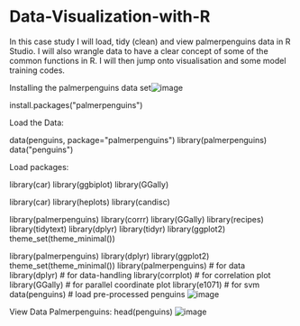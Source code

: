 # Data-Visualization-with-R
In this case study I will load, tidy (clean) and view palmerpenguins data in R Studio. I will also wrangle data to have a clear concept of some of the common functions in R. I will then jump onto visualisation and some model training codes.

Installing the palmerpenguins data set![image](https://github.com/benislam/Data-Visualization-with-R/assets/43390687/2c384c3b-dc95-48e8-b118-7535c10ba294)


install.packages("palmerpenguins")

Load the Data:

data(penguins, package="palmerpenguins")
library(palmerpenguins)
data("penguins")


Load packages:

library(car)
library(ggbiplot)
library(GGally)

library(car)
library(heplots)
library(candisc)


library(palmerpenguins)
library(corrr)
library(GGally)
library(recipes)
library(tidytext)
library(dplyr)
library(tidyr)
library(ggplot2)
theme_set(theme_minimal())

library(palmerpenguins)
library(dplyr)
library(ggplot2)
theme_set(theme_minimal())
library(palmerpenguins) # for data
library(dplyr) # for data-handling
library(corrplot) # for correlation plot
library(GGally) # for parallel coordinate plot
library(e1071) # for svm
data(penguins) # load pre-processed penguins 
![image](https://github.com/benislam/Data-Visualization-with-R/assets/43390687/68bd8299-f7f3-417b-a80f-a83ef7187cf3)


View Data Palmerpenguins:
head(penguins)
![image](https://github.com/benislam/Data-Visualization-with-R/assets/43390687/01a80c65-f3b2-49d9-ad88-df4bf2202cd7)



